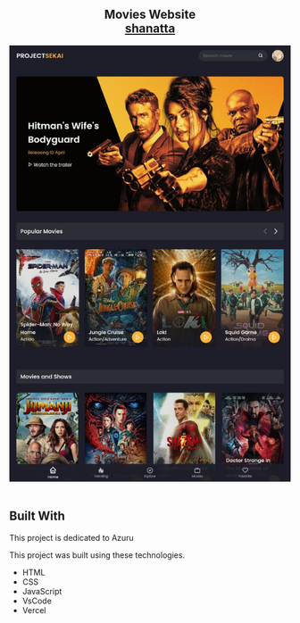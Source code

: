<h2 align="center">
  Movies Website<br/>
  <a href="https://shanatta.vercel.app/#" target="_blank">shanatta</a>
</h2>
<div align="center">
  <img alt="Demo" src="./img/phone-ui.jpeg" />
</div>

<br/>

## Built With

This project is dedicated to Azuru<br/>

This project was built using these technologies.

- HTML
- CSS
- JavaScript
- VsCode
- Vercel 
